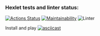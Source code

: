 ### Hexlet tests and linter status:
[![Actions Status](https://github.com/Obrubok/php-project-lvl1/workflows/hexlet-check/badge.svg)](https://github.com/Obrubok/php-project-lvl1/actions)
[![Maintainability](https://api.codeclimate.com/v1/badges/a99a88d28ad37a79dbf6/maintainability)](https://codeclimate.com/github/codeclimate/codeclimate/maintainability)
![Linter](https://github.com/Obrubok/php-project-lvl1/actions/workflows/linter.yml/badge.svg)

Install and play
[![asciicast](https://asciinema.org/a/s3M423DrwhJBBj7dDtevPdRPx.svg)](https://asciinema.org/a/s3M423DrwhJBBj7dDtevPdRPx)
